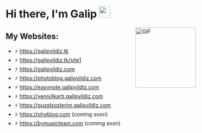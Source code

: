 # Hi there, I'm Galip <img width="30px" src="https://media.tenor.com/images/3b388fe03da271d2674faf85eb7c3fcd/tenor.gif" />

<img align="right" alt="GIF" height="160px" src="https://media.giphy.com/media/du3J3cXyzhj75IOgvA/giphy.gif" />

## My Websites:  

- ⚡ https://galipyildiz.tk
- ⚡ https://galipyildiz.tk/site1
- ⚡ https://galipyildiz.com
- ⚡ https://photoblog.galipyildiz.com
- ⚡ https://easynote.galipyildiz.com
- ⚡ https://yeniyilkarti.galipyildiz.com
- ⚡ https://guzelsozlerim.galipyildiz.com
- ⚡ https://ohgblog.com (coming soon)
- ⚡ https://bymusicteam.com (coming soon)



<!--
**galip975/galip975** is a ✨ _special_ ✨ repository because its `README.md` (this file) appears on your GitHub profile.

Here are some ideas to get you started:

- 🔭 I’m currently working on ...
- 🌱 I’m currently learning ...
- 👯 I’m looking to collaborate on ...
- 🤔 I’m looking for help with ...
- 💬 Ask me about ...
- 📫 How to reach me: ...
- 😄 Pronouns: ...
- ⚡ Fun fact: ...
-->
